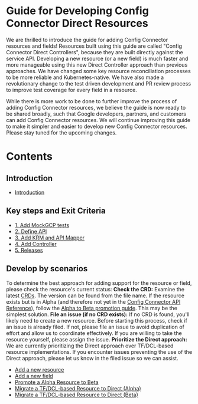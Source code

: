 # Guide for Developing Config Connector Direct Resources 

We are thrilled to introduce the guide for adding Config Connector resources and fields! Resources built using this guide are called "Config Connector Direct Controllers", because they are built directly against the service API. Developing a new resource (or a new field) is much faster and more manageable using this new Direct Controller approach than previous approaches. We have changed some key resource reconciliation processes to be more reliable and Kubernetes-native. We have also made a revolutionary change to the test driven development and PR review process to improve test coverage for every field in a resource. 

While there is more work to be done to further improve the process of adding Config Connector resources, we believe the guide is now ready to be shared broadly, such that Google developers, partners, and customers can add Config Connector resources. We will continue improving this guide to make it simpler and easier to develop new Config Connector resources. Please stay tuned for the upcoming changes.

# Contents

## Introduction

* [Introduction](./guides/0-introduction.md)

## Key steps and Exit Criteria 

* [1. Add MockGCP tests](./guides/1-add-mockgcp-tests.md)
* [2. Define API](./guides/2-define-apis.md)
* [3. Add KRM and API Mapper](./guides/3-add-mapper.md)
* [4. Add Controller](./guides/4-add-controller.md)
* [5. Releases](./guides/5-releases.md)

## Develop by scenarios

To determine the best approach for adding support for the resource or field, please check the resource's current status:
**Check the CRD:** Examine the latest [CRDs](https://github.com/GoogleCloudPlatform/k8s-config-connector/tree/master/crds). The version can be found from the file name. If the resource exists but is in Alpha (and therefore not yet in the [Config Connector API Reference](https://cloud.google.com/config-connector/docs/reference/overview)), follow the [Alpha to Beta promotion guide](./scenarios/alpha-to-beta.md).  This may be the simplest solution.
**File an issue (if no CRD exists):** If no CRD is found, you'll likely need to create a new resource. Before starting this process, check if an issue is already filed. If not, please file an issue to avoid duplication of effort and allow us to coordinate effectively. If you are willing to take the resource yourself, please assign the issue. 
**Prioritize the Direct approach:** We are currently prioritizing the Direct approach over TF/DCL-based resource implementations.  If you encounter issues preventing the use of the Direct approach, please let us know in the filed issue so we can assist.

* [Add a new resource](./scenarios/new-resource.md)
* [Add a new field](./scenarios/new-field.md)
* [Promote a Alpha Resource to Beta](./scenarios/alpha-to-beta.md)
* [Migrate a TF/DCL-based Resource to Direct (Alpha)](./scenarios/migrate-tf-resource-alpha.md)
* [Migrate a TF/DCL-based Resource to Direct (Beta)](./scenarios/migrate-tf-resource-beta.md)
